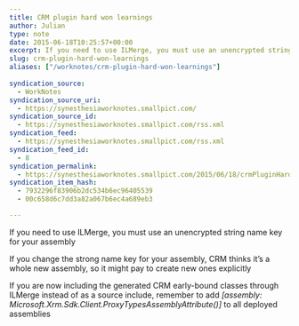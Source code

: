 ```yaml
---
title: CRM plugin hard won learnings
author: Julian
type: note
date: 2015-06-18T10:25:57+00:00
excerpt: If you need to use ILMerge, you must use an unencrypted string name key for your assembly If you change the strong name key for your assembly, CRM thinks it's a whole new assembly, so it might pay to create new ones explicitly
slug: crm-plugin-hard-won-learnings 
aliases: ["/worknotes/crm-plugin-hard-won-learnings"]
       
syndication_source:
  - WorkNotes
syndication_source_uri:
  - https://synesthesiaworknotes.smallpict.com/
syndication_source_id:
  - https://synesthesiaworknotes.smallpict.com/rss.xml
syndication_feed:
  - https://synesthesiaworknotes.smallpict.com/rss.xml
syndication_feed_id:
  - 8
syndication_permalink:
  - https://synesthesiaworknotes.smallpict.com/2015/06/18/crmPluginHardWonLearnings.html
syndication_item_hash:
  - 7932296f83906b2dc534b6ec96405539
  - 00c658d6c7dd3a82a067b6ec4a689eb3

---
```

If you need to use ILMerge, you must use an unencrypted string name key for your assembly

If you change the strong name key for your assembly, CRM thinks it&#8217;s a whole new assembly, so it might pay to create new ones explicitly

If you are now including the generated CRM early-bound classes through ILMerge instead of as a source include, remember to add _[assembly: Microsoft.Xrm.Sdk.Client.ProxyTypesAssemblyAttribute()]_ to all deployed assemblies
